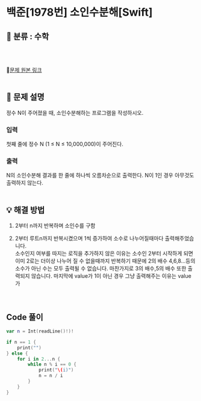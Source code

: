# 백준[1978번] 소인수분해[Swift]

## 🔎 분류 : 수학
<br><br>

🔗[문제 원본 링크](https://www.acmicpc.net/problem/11653)
<br><br>

## 📝 문제 설명
정수 N이 주어졌을 때, 소인수분해하는 프로그램을 작성하시오.

### 입력
첫째 줄에 정수 N (1 ≤ N ≤ 10,000,000)이 주어진다.

### 출력
N의 소인수분해 결과를 한 줄에 하나씩 오름차순으로 출력한다. N이 1인 경우 아무것도 출력하지 않는다.
<br><br>

## 💡 해결 방법
1. 2부터 n까지 반복하며 소인수를 구함

2. 2부터 루트n까지 반복시켰으며 1씩 증가하여 소수로 나누어질때마다 출력해주었습니다.<br>
소수인지 여부를 따지는 로직을 추가하지 않은 이유는 소수인 2부터 시작하게 되면 이미 2로는 더이상 나누어 질 수 없을때까지 반복하기 때문에 2의 배수 4,6,8...등의 소수가 아닌 수는 모두 출력될 수 없습니다. 마찬가지로 3의 배수,5의 배수 또한 출력되지 않습니다. 마지막에 value가 1이 아닌 경우 그냥 출력해주는 이유는 value가  
<br><br>

## Code 풀이
```Swift
var n = Int(readLine()!)!

if n == 1 {
    print("")
} else {
    for i in 2...n {
        while n % i == 0 {
            print("\(i)")
            n = n / i
        }
    }
}
```

